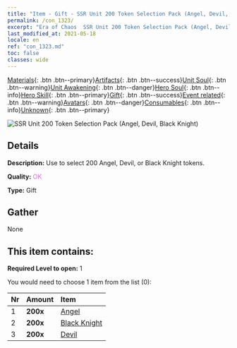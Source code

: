 ```yaml
---
title: "Item - Gift - SSR Unit 200 Token Selection Pack (Angel, Devil, Black Knight)"
permalink: /con_1323/
excerpt: "Era of Chaos  SSR Unit 200 Token Selection Pack (Angel, Devil, Black Knight)"
last_modified_at: 2021-05-18
locale: en
ref: "con_1323.md"
toc: false
classes: wide
---
```

 [Materials](/Items/){: .btn .btn--primary}[Artifacts](/Items/Artifacts/){: .btn .btn--success}[Unit Soul](/Items/UnitSoul/){: .btn .btn--warning}[Unit Awakening](/Items/UnitAwakening/){: .btn .btn--danger}[Hero Soul](/Items/HeroSoul/){: .btn .btn--info}[Hero Skill](/Items/HeroSkill/){: .btn .btn--primary}[Gift](/Items/Gift/){: .btn .btn--success}[Event related](/Items/Events/){: .btn .btn--warning}[Avatars](/Items/Avatars/){: .btn .btn--danger}[Consumables](/Items/Consumables/){: .btn .btn--info}[Unknown](/Items/Unknown/){: .btn .btn--primary}

 ![SSR Unit 200 Token Selection Pack (Angel, Devil, Black Knight)](/images/t/i_907374.png)

## Details
 **Description:** Use to select 200 Angel, Devil, or Black Knight tokens.

 **Quality:** <span style="color: #DA70D6">OK</span>

 **Type:** Gift

## Gather

  None

## This item contains:

 **Required Level to open:** 1

 You would need to choose 1 item from the list (0):

  | Nr | Amount |     Item    |
  |:---|:-------|:------------|
  | 1 |  **200x** | [Angel](/Items/unt_196/) |  | 
  | 2 |  **200x** | [Black Knight](/Items/unt_213/) |  | 
  | 3 |  **200x** | [Devil](/Items/unt_232/) |  | 
